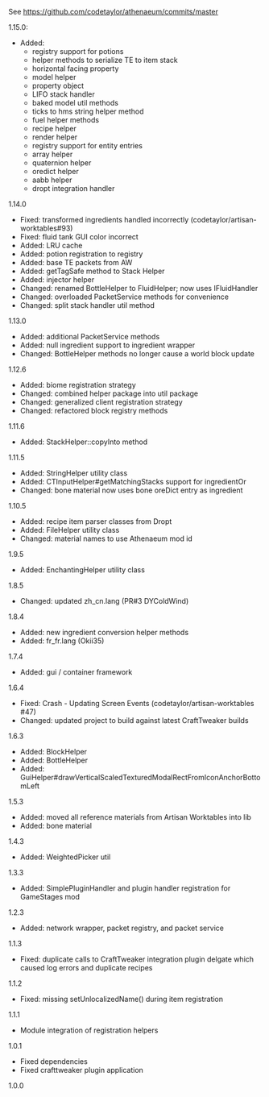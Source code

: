 See https://github.com/codetaylor/athenaeum/commits/master

1.15.0:
* Added:
    * registry support for potions
    * helper methods to serialize TE to item stack
    * horizontal facing property
    * model helper
    * property object
    * LIFO stack handler
    * baked model util methods
    * ticks to hms string helper method
    * fuel helper methods
    * recipe helper
    * render helper
    * registry support for entity entries
    * array helper
    * quaternion helper
    * oredict helper
    * aabb helper
    * dropt integration handler

1.14.0
* Fixed: transformed ingredients handled incorrectly (codetaylor/artisan-worktables#93)
* Fixed: fluid tank GUI color incorrect
* Added: LRU cache
* Added: potion registration to registry
* Added: base TE packets from AW
* Added: getTagSafe method to Stack Helper
* Added: injector helper
* Changed: renamed BottleHelper to FluidHelper; now uses IFluidHandler 
* Changed: overloaded PacketService methods for convenience
* Changed: split stack handler util method

1.13.0
* Added: additional PacketService methods
* Added: null ingredient support to ingredient wrapper
* Changed: BottleHelper methods no longer cause a world block update

1.12.6
* Added: biome registration strategy
* Changed: combined helper package into util package
* Changed: generalized client registration strategy
* Changed: refactored block registry methods

1.11.6
* Added: StackHelper::copyInto method

1.11.5
* Added: StringHelper utility class
* Added: CTInputHelper#getMatchingStacks support for ingredientOr
* Changed: bone material now uses bone oreDict entry as ingredient

1.10.5
* Added: recipe item parser classes from Dropt
* Added: FileHelper utility class
* Changed: material names to use Athenaeum mod id

1.9.5
* Added: EnchantingHelper utility class

1.8.5
* Changed: updated zh_cn.lang (PR#3 DYColdWind)

1.8.4
* Added: new ingredient conversion helper methods
* Added: fr_fr.lang (Okii35)

1.7.4
* Added: gui / container framework

1.6.4
* Fixed: Crash - Updating Screen Events (codetaylor/artisan-worktables #47)
* Changed: updated project to build against latest CraftTweaker builds

1.6.3
* Added: BlockHelper
* Added: BottleHelper
* Added: GuiHelper#drawVerticalScaledTexturedModalRectFromIconAnchorBottomLeft

1.5.3
* Added: moved all reference materials from Artisan Worktables into lib
* Added: bone material

1.4.3
* Added: WeightedPicker util

1.3.3
* Added: SimplePluginHandler and plugin handler registration for GameStages mod

1.2.3
* Added: network wrapper, packet registry, and packet service

1.1.3
* Fixed: duplicate calls to CraftTweaker integration plugin delgate which caused log errors and duplicate recipes

1.1.2
* Fixed: missing setUnlocalizedName() during item registration

1.1.1
* Module integration of registration helpers

1.0.1
* Fixed dependencies
* Fixed crafttweaker plugin application

1.0.0